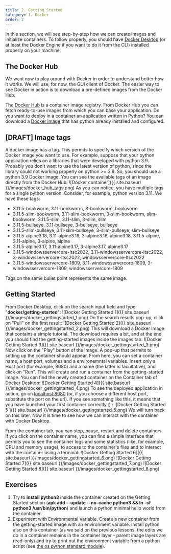 ```yaml
---
title: 2. Getting Started
category: 1. Docker
order: 2
---
```

In this section, we will see step-by-step how we can create images and initialize containers. To follow properly, you should have <a href="../introduction">Docker Desktop</a> (or at least the Docker Engine if you want to do it from the CLI) installed properly on your machine.

## The Docker Hub
We want now to play around with Docker in order to understand better how it works. We will use, for now, the GUI client of Docker. The easier way to see Docker in action is to download a pre-defined images from the Docker Hub.  

The <a href="https://hub.docker.com/">Docker Hub</a> is a container image registry. From Docker Hub you can fetch ready-to-use images from which you can base your application. Do you want to deploy in a container an application written in Python? You can download a <a href="https://hub.docker.com/_/python">Docker image</a> that has python already installed and configured.

## [DRAFT] Image tags
A docker image has a tag. This permits to specify which version of the Docker image you want to use. For example, suppose that your python application relies on a libraries that were developed with python 3.9. Probably you don't want to use the latest version of python, since the library could not working properly on python >= 3.9. So, you should use a python 3.9 Docker image. You can see the available tags of an image directly from the Docker Hub: 
![Docker container]({{ site.baseurl }}/images/docker_hub_tags.png)
As you can notice, you have multiple tags for a single python version. Consider, for example, python version 3.11. We have these tags:
- 3.11.5-bookworm, 3.11-bookworm, 3-bookworm, bookworm
- 3.11.5-slim-bookworm, 3.11-slim-bookworm, 3-slim-bookworm, slim-bookworm, 3.11.5-slim, 3.11-slim, 3-slim, slim
- 3.11.5-bullseye, 3.11-bullseye, 3-bullseye, bullseye
- 3.11.5-slim-bullseye, 3.11-slim-bullseye, 3-slim-bullseye, slim-bullseye
- 3.11.5-alpine3.18, 3.11-alpine3.18, 3-alpine3.18, alpine3.18, 3.11.5-alpine, 3.11-alpine, 3-alpine, alpine
- 3.11.5-alpine3.17, 3.11-alpine3.17, 3-alpine3.17, alpine3.17
- 3.11.5-windowsservercore-ltsc2022, 3.11-windowsservercore-ltsc2022, 3-windowsservercore-ltsc2022, windowsservercore-ltsc2022
- 3.11.5-windowsservercore-1809, 3.11-windowsservercore-1809, 3-windowsservercore-1809, windowsservercore-1809

Tags on the same bullet point represents the same image. 


## Getting Started
From Docker Desktop, click on the search input field and type "**docker/getting-started**":
![Docker Getting Started 1]({{ site.baseurl }}/images/docker_gettingstarted_1.png)
On the search results pop-up, click on "Pull" on the first result:
![Docker Getting Started 2]({{ site.baseurl }}/images/docker_gettingstarted_2.png)
This will download a Docker Image that contains a simple tutorial. The download requires a bit, and at the end you should find the getting-started images inside the images tab:
![Docker Getting Started 3]({{ site.baseurl }}/images/docker_gettingstarted_3.png)
Now click on the "Play" button of the image. A pop-up that permits to setting up the container should appear. From here, you can set a container name, a host port, volumes and a environemntal variables. Insert only a Host port (for example, 8080) and a name (the latter is facultative), and click on "Run". This will create and run a container from the getting-started image. You can find the newly created container on the Container tab of Docker Desktop:
![Docker Getting Started 4]({{ site.baseurl }}/images/docker_gettingstarted_4.png)
To see the deployed application in action, go on <a href="localhost:8080">localhost:8080</a> (or, if you choose a different host port, substitute the port on the url). If you see something like this, it means that you have launched your first container correctly :) :
![Docker Getting Started 5  ]({{ site.baseurl }}/images/docker_gettingstarted_5.png)
We will turn back on this later. Now it is time to see how we can interact with the container with Docker Desktop.

From the container tab, you can stop, pause, restart and delete containers. If you click on the container name, you can find a simple interface that permits you to see the container logs and some statistics (like, for example, CPU and memory usage), to access to the container's files and to interact with the container using a terminal:
![Docker Getting Started 6]({{ site.baseurl }}/images/docker_gettingstarted_6.png)
![Docker Getting Started 7]({{ site.baseurl }}/images/docker_gettingstarted_7.png)
![Docker Getting Started 8]({{ site.baseurl }}/images/docker_gettingstarted_8.png)

## Exercises
1. Try to **install python3** inside the container created on the Getting Started section (**apk add --update --no-cache python3 && ln -sf python3 /usr/bin/python**) and launch a python minimal hello world from the container. 
2. Experiment with Environmental Variable. Create a new container from the getting-started image with an environment variable. Install python also on this container (as we said on the previous lessons, the edits we do in a container remains in the container layer - parent image layers are read-only) and try to print out the environment variable from a python script (see <a href="https://docs.python.org/3/library/os.html">the os python standard module</a>).